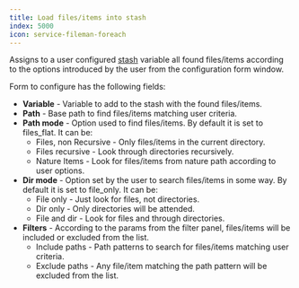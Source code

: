 ```yaml
---
title: Load files/items into stash
index: 5000
icon: service-fileman-foreach
---
```


Assigns to a user configured [stash](/concepts/stash) variable all found files/items according to the options introduced
by the user from the configuration form window.

Form to configure has the following fields:

- **Variable** - Variable to add to the stash with the found files/items.
- **Path** - Base path to find files/items matching user criteria.
- **Path mode** - Option used to find files/items. By default it is set to files_flat. It can be:
   - Files, non Recursive - Only files/items in the current directory.
   - Files recursive - Look through directories recursively.
   - Nature Items - Look for files/items from nature path according to user options.
- **Dir mode** - Option set by the user to search files/items in some way. By default it is set to  file_only. It can
  be:
   - File only - Just look for files, not directories.
   - Dir only - Only directories will be attended.
   - File and dir - Look for files and through directories.
- **Filters** - According to the params from the filter panel, files/items will be included or excluded from the list.
    - Include paths - Path patterns to search for files/items matching user criteria.
    - Exclude paths - Any file/item matching the path pattern will be excluded from the list.
